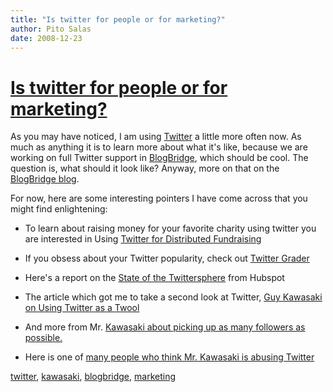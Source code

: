 ```yaml
---
title: "Is twitter for people or for marketing?"
author: Pito Salas
date: 2008-12-23
---
```

# [Is twitter for people or for marketing?](None)




As you may have noticed, I am using [Twitter](<http://www.twitter.com>) a
little more often now. As much as anything it is to learn more about what it's
like, because we are working on full Twitter support in
[BlogBridge](<http://www.blogbridge.com>), which should be cool. The question
is, what should it look like? Anyway, more on that on the [BlogBridge
blog](<http://www.blogbridge.com>).

For now, here are some interesting pointers I have come across that you might
find enlightening:

  * To learn about raising money for your favorite charity using twitter you are interested in Using [Twitter for Distributed Fundraising](<http://twitter.grader.com/>)

  * If you obsess about your Twitter popularity, check out [Twitter Grader](<http://twitter.grader.com/>)

  * Here's a report on the [State of the Twittersphere](<http://blog.hubspot.com/blog/tabid/6307/bid/4439/State-of-the-Twittersphere-Q4-2008-Report.aspx>) from Hubspot

  * The article which got me to take a second look at Twitter, [Guy Kawasaki on Using Twitter as a Twool](<http://blog.guykawasaki.com/2008/12/how-to-use-twit.html>)

  * And more from Mr. [Kawasaki about picking up as many followers as possible.](<http://blog.guykawasaki.com/2008/11/looking-for-m-1.html>)

  * Here is one of [many people who think Mr. Kawasaki is abusing Twitter](<http://blog.guykawasaki.com/2008/11/looking-for-m-1.html>)

[twitter](<http://technorati.com/tag/twitter>),
[kawasaki](<http://technorati.com/tag/kawasaki>),
[blogbridge](<http://technorati.com/tag/blogbridge>),
[marketing](<http://technorati.com/tag/marketing>)


